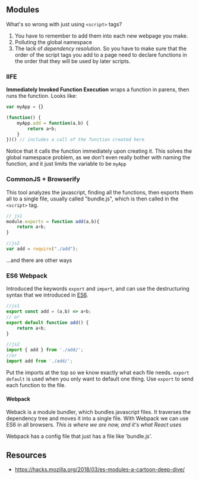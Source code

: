 ## Modules
What's so wrong with just using `<script>` tags?
1. You have to remember to add them into each new webpage you make.
2. Polluting the global namespace
3. The lack of *dependency resolution*. So you have to make sure that the order of the script tags you add to a page need to declare functions in the order that they will be used by later scripts.

### IIFE
**Immediately Invoked Function Execution** wraps a function in parens, then runs the function. Looks like:
```JavaScript
var myApp = {}

(function() {
    myApp.add = function(a,b) {
        return a+b;
    }
})() // includes a call of the function created here
```
Notice that it calls the function immediately upon creating it. This solves the global namespace problem, as we don't even really bother with naming the function, and it just limits the variable to be `myApp`

### CommonJS + Browserify
This tool analyzes the javascript, finding all the functions, then exports them all to a single file, usually called "bundle.js", which is then called in the `<script>` tag.
```javascript
// js1
module.exports = function add(a,b){
    return a+b;
}

//js2
var add = require("./add");
```

...and there are other ways

### ES6 Webpack
Introduced the keywords `export` and `import`, and can use the destructuring syntax that we introduced in [ES6](ES6.md#Destructuring).
```javascript
//js1
export const add = (a,b) => a+b;
// or
export default function add() {
    return a+b;
}

//js2
import { add } from './add/';
//or
import add from './add/';
```
Put the imports at the top so we know exactly what each file needs.
`export default` is used when you only want to default one thing. Use `export` to send each function to the file.

#### Webpack
Weback is a module bundler, which bundles javascript files. It traverses the dependency tree and moves it into a single file. With Webpack we can use ES6 in all browsers. *This is where we are now, and it's what React uses*

Webpack has a config file that just has a file like 'bundle.js'.


## Resources
- https://hacks.mozilla.org/2018/03/es-modules-a-cartoon-deep-dive/
